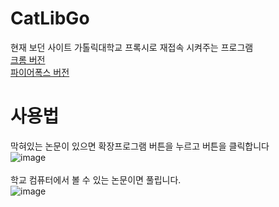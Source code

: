# CatLibGo
현재 보던 사이트 가톨릭대학교 프록시로 재접속 시켜주는 프로그램<br>
[크롬 버전](https://chromewebstore.google.com/detail/catlibgo/gjdjcjegoediodadbjofhjdeggbjegim?hl=ko)<br> 
[파이어폭스 버전](https://addons.mozilla.org/en-US/firefox/addon/catlibgo/)
# 사용법
막혀있는 논문이 있으면 확장프로그램 버튼을 누르고 버튼을 클릭합니다<br>
![image](https://github.com/dnjstlr555/CatLibGo/assets/21963949/8e752674-d431-4ac2-8a57-bff3e4f17a03)<br><br>
학교 컴퓨터에서 볼 수 있는 논문이면 풀립니다.<br>
![image](https://github.com/dnjstlr555/CatLibGo/assets/21963949/8511dd34-33b4-49a9-b2a1-b75a2a17d9d8)
